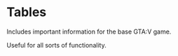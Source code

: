 # Tables

Includes important information for the base GTA:V game.

Useful for all sorts of functionality.